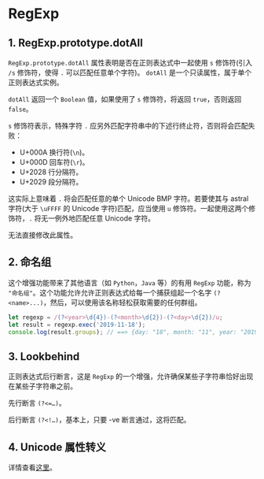 # RegExp

## 1. RegExp.prototype.dotAll
`RegExp.prototype.dotAll` 属性表明是否在正则表达式中一起使用 `s` 修饰符(引入 `/s` 修饰符，使得 `.` 可以匹配任意单个字符)。 `dotAll` 是一个只读属性，属于单个正则表达式实例。

`dotAll` 返回一个 `Boolean` 值，如果使用了 `s` 修饰符，将返回 `true`，否则返回 `false`。

`s` 修饰符表示，特殊字符 `.` 应另外匹配字符串中的下述行终止符，否则将会匹配失败：
- U+000A 换行符(`\n`)。
- U+000D 回车符(`\r`)。
- U+2028 行分隔符。
- U+2029 段分隔符。

这实际上意味着 `.` 将会匹配任意的单个 Unicode BMP 字符。若要使其与 astral 字符(大于 `\uFFFF` 的 Unicode 字符)匹配，应当使用 `u` 修饰符。一起使用这两个修饰符，`.` 将无一例外地匹配任意 Unicode 字符。

无法直接修改此属性。

## 2. 命名组
这个增强功能带来了其他语言（如 `Python`，`Java` 等）的有用 `RegExp` 功能，称为 `"命名组"`。这个功能允许允许正则表达式给每一个捕获组起一个名字 `(?<name>...)`，然后，可以使用该名称轻松获取需要的任何群组。

```js
let regexp = /(?<year>\d{4})-(?<month>\d{2})-(?<day>\d{2})/u;
let result = regexp.exec('2019-11-18');
console.log(result.groups); // ==> {day: "18", month: "11", year: "2019"}
```

## 3. Lookbehind
正则表达式后行断言，这是 `RegExp` 的一个增强，允许确保某些子字符串恰好出现在某些子字符串之前。

先行断言 `(?<=…)`。

后行断言 `(?<!…)`，基本上，只要 -ve 断言通过，这将匹配。

## 4. Unicode 属性转义
详情查看[这里](https://developer.mozilla.org/en-US/docs/Web/JavaScript/Guide/Regular_Expressions/Unicode_Property_Escapes)。